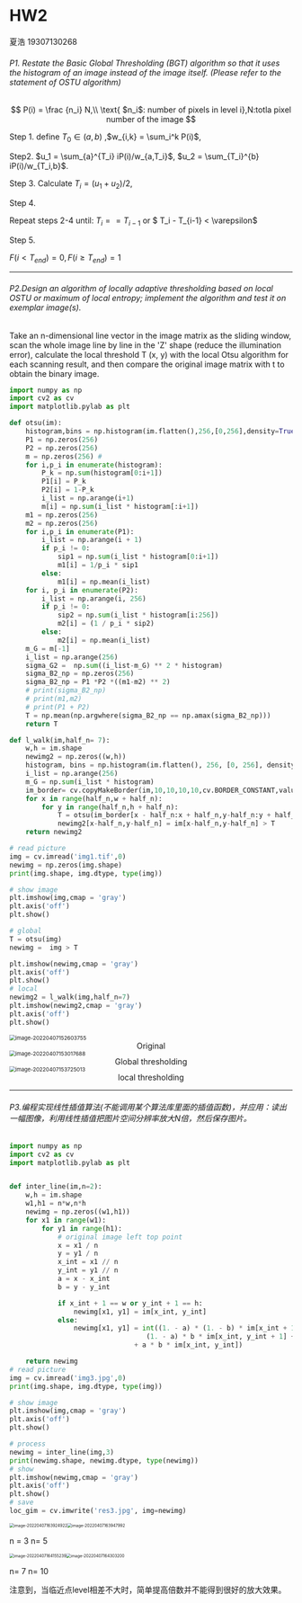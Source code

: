 # HW2

夏浩 19307130268

###### P1. Restate the Basic Global Thresholding (BGT) algorithm so that it uses the histogram of an image instead of the image itself. (Please refer to the statement of OSTU algorithm)

$$
P(i) = \frac {n_i} N,\\ \text{ $n_i$: number of pixels in level i},N:totla pixel number of the image
$$

Step 1. define $T_0  \in (a,b)$ ,$w_{i,k} = \sum_i^k P(i)$, 

Step2.
$u_1 = \sum_{a}^{T_i} iP(i)/w_{a,T_i}$,
$u_2 = \sum_{T_i}^{b} iP(i)/w_{T_i,b}$.

Step 3.
Calculate $T_i = (u_1 + u_2)/2$,

Step 4.

Repeat steps 2-4 until: $T_i == T_{i-1}$ or  $ T_i - T_{i-1} < \varepsilon$

Step 5.

$F(i < T_{end}) = 0,F(i\ge T_{end}) = 1$

---

###### P2.Design an algorithm of locally adaptive thresholding based on local OSTU or maximum of local entropy; implement the algorithm and test it on exemplar image(s).

Take an n-dimensional line vector in the image matrix as the sliding window, scan the whole image line by line in the 'Z' shape (reduce the illumination error), calculate the local threshold T (x, y) with the local Otsu algorithm for each scanning result, and then compare the original image matrix with t to obtain the binary image.

```python
import numpy as np
import cv2 as cv
import matplotlib.pylab as plt

def otsu(im):
    histogram,bins = np.histogram(im.flatten(),256,[0,256],density=True)
    P1 = np.zeros(256)
    P2 = np.zeros(256)
    m = np.zeros(256) #
    for i,p_i in enumerate(histogram):
        P_k = np.sum(histogram[0:i+1])
        P1[i] = P_k
        P2[i] = 1-P_k
        i_list = np.arange(i+1)
        m[i] = np.sum(i_list * histogram[:i+1])
    m1 = np.zeros(256)
    m2 = np.zeros(256)
    for i,p_i in enumerate(P1):
        i_list = np.arange(i + 1)
        if p_i != 0:
            sip1 = np.sum(i_list * histogram[0:i+1])
            m1[i] = 1/p_i * sip1
        else:
            m1[i] = np.mean(i_list)
    for i, p_i in enumerate(P2):
        i_list = np.arange(i, 256)
        if p_i != 0:
            sip2 = np.sum(i_list * histogram[i:256])
            m2[i] = (1 / p_i * sip2)
        else:
            m2[i] = np.mean(i_list)
    m_G = m[-1]
    i_list = np.arange(256)
    sigma_G2 =  np.sum((i_list-m_G) ** 2 * histogram)
    sigma_B2_np = np.zeros(256)
    sigma_B2_np = P1 *P2 *((m1-m2) ** 2)
    # print(sigma_B2_np)
    # print(m1,m2)
    # print(P1 + P2)
    T = np.mean(np.argwhere(sigma_B2_np == np.amax(sigma_B2_np)))
    return T

def l_walk(im,half_n= 7):
    w,h = im.shape
    newimg2 = np.zeros((w,h))
    histogram, bins = np.histogram(im.flatten(), 256, [0, 256], density=True)
    i_list = np.arange(256)
    m_G = np.sum(i_list * histogram)
    im_border= cv.copyMakeBorder(im,10,10,10,10,cv.BORDER_CONSTANT,value=int(m_G))
    for x in range(half_n,w + half_n):
        for y in range(half_n,h + half_n):
            T = otsu(im_border[x - half_n:x + half_n,y-half_n:y + half_n ])
            newimg2[x-half_n,y-half_n] = im[x-half_n,y-half_n] > T
    return newimg2

# read picture
img = cv.imread('img1.tif',0)
newimg = np.zeros(img.shape)
print(img.shape, img.dtype, type(img))

# show image
plt.imshow(img,cmap = 'gray')
plt.axis('off')
plt.show()

# global
T = otsu(img)
newimg =  img > T

plt.imshow(newimg,cmap = 'gray')
plt.axis('off')
plt.show()
# local
newimg2 = l_walk(img,half_n=7)
plt.imshow(newimg2,cmap = 'gray')
plt.axis('off')
plt.show()
```

<img src="C:\Users\MSIK\AppData\Roaming\Typora\typora-user-images\image-20220407152603755.png" alt="image-20220407152603755" title="Original" style="zoom: 67%;" />

<center>
    Original
</center>



<img src="C:\Users\MSIK\AppData\Roaming\Typora\typora-user-images\image-20220407153017688.png" alt="image-20220407153017688" style="zoom: 67%;" />

<center>
    Global thresholding 
</center>

<img src="C:\Users\MSIK\AppData\Roaming\Typora\typora-user-images\image-20220407153725013.png" alt="image-20220407153725013" style="zoom: 67%;" />

<center>
    local thresholding 
</center>

---

###### P3.编程实现线性插值算法(不能调用某个算法库里面的插值函数)，并应用：读出一幅图像，利用线性插值把图片空间分辨率放大N倍，然后保存图片。

```python
import numpy as np
import cv2 as cv
import matplotlib.pylab as plt


def inter_line(im,n=2):
    w,h = im.shape
    w1,h1 = n*w,n*h
    newimg = np.zeros((w1,h1))
    for x1 in range(w1):
        for y1 in range(h1):
            # original image left top point
            x = x1 / n
            y = y1 / n
            x_int = x1 // n
            y_int = y1 // n
            a = x - x_int
            b = y - y_int

            if x_int + 1 == w or y_int + 1 == h:
                newimg[x1, y1] = im[x_int, y_int]
            else:
                newimg[x1, y1] = int((1. - a) * (1. - b) * im[x_int + 1, y_int + 1] + \
                                  (1. - a) * b * im[x_int, y_int + 1] + a * (1. - b) * im[x_int + 1, y_int]\
                               + a * b * im[x_int, y_int])

    return newimg
# read picture
img = cv.imread('img3.jpg',0)
print(img.shape, img.dtype, type(img))

# show image
plt.imshow(img,cmap = 'gray')
plt.axis('off')
plt.show()

# process
newimg = inter_line(img,3)
print(newimg.shape, newimg.dtype, type(newimg))
# show
plt.imshow(newimg,cmap = 'gray')
plt.axis('off')
plt.show()
# save
loc_gim = cv.imwrite('res3.jpg', img=newimg)
```

<img src="C:\Users\MSIK\AppData\Roaming\Typora\typora-user-images\image-20220407163924922.png" alt="image-20220407163924922" style="zoom:50%;" /><img src="C:\Users\MSIK\AppData\Roaming\Typora\typora-user-images\image-20220407163947992.png" alt="image-20220407163947992" style="zoom:50%;" />

n = 3												n= 5

<img src="C:\Users\MSIK\AppData\Roaming\Typora\typora-user-images\image-20220407164155239.png" alt="image-20220407164155239" style="zoom:50%;" /><img src="C:\Users\MSIK\AppData\Roaming\Typora\typora-user-images\image-20220407164303200.png" alt="image-20220407164303200" style="zoom:50%;" />

n= 7													n= 10

注意到，当临近点level相差不大时，简单提高倍数并不能得到很好的放大效果。











